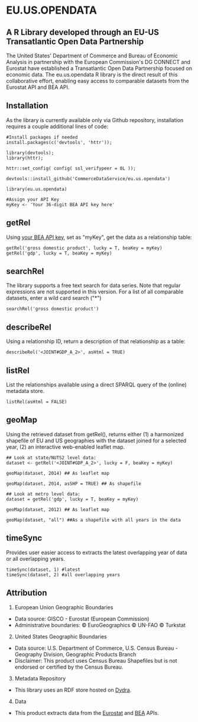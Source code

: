 # EU.US.OPENDATA 
## A R Library developed through an EU-US Transatlantic Open Data Partnership
The United States' Department of Commerce and Bureau of Economic Analysis in partnership with the European Commission's DG CONNECT and Eurostat have established a Transatlantic Open Data Partnership focused on economic data. The eu.us.opendata R library is the direct result of this collaborative effort, enabling easy access to comparable datasets from the Eurostat API and BEA API. 

## Installation
As the library is currently available only via Github repository, installation requires a couple additional lines of code:

```{r install} 
#Install packages if needed
install.packages(c('devtools', 'httr'));

library(devtools);
library(httr);

httr::set_config( config( ssl_verifypeer = 0L ));

devtools::install_github('CommerceDataService/eu.us.opendata') 

library(eu.us.opendata)

#Assign your API Key 
myKey <- 'Your 36-digit BEA API key here'

```

## getRel
Using [your BEA API key](http://www.bea.gov/API/signup/index.cfm), set as "myKey", get the data as a relationship table:
```{r getRel}
getRel('gross domestic product', lucky = T, beaKey = myKey)
getRel('gdp', lucky = T, beaKey = myKey)
```

## searchRel
The library supports a free text search for data series. Note that regular expressions are not supported in this version. For a list of all comparable datasets, enter a wild card search ("*")

```{r searchRel}
searchRel('gross domestic product')

```

## describeRel
Using a relationship ID, return a description of that relationship as a table:
```{r describeRel}
describeRel('<JOINT#GDP_A_2>', asHtml = TRUE)
```
 
## listRel
 List the relationships available using a direct SPARQL query of the (online) metadata store. 
```{r listRel}
listRel(asHtml = FALSE)
```

 
## geoMap
 Using the retrieved dataset from getRel(), returns either (1) a harmonized shapefile of EU and US geographies with the dataset joined for a selected year, (2) an interactive web-enabled leaflet map.
```{r geoMap}
## Look at state/NUTS2 level data:
dataset <- getRel('<JOINT#GDP_A_2>', lucky = F, beaKey = myKey)

geoMap(dataset, 2014) ## As leaflet map

geoMap(dataset, 2014, asSHP = TRUE) ## As shapefile

## Look at metro level data:
dataset = getRel('gdp', lucky = T, beaKey = myKey)

geoMap(dataset, 2012) ## As leaflet map

geoMap(dataset, "all") ##As a shapefile with all years in the data

```

## timeSync
Provides user easier access to extracts the latest overlapping year of data or all overlapping years.
```{r timeSync}
timeSync(dataset, 1) #latest
timeSync(dataset, 2) #all overlapping years
```

## Attribution
1. European Union Geographic Boundaries
  - Data source: GISCO - Eurostat (European Commission)
  - Administrative boundaries: © EuroGeographics © UN-FAO © Turkstat

2. United States Geographic Boundaries
  - Data source: U.S. Department of Commerce, U.S. Census Bureau - Geography Division, Geographic Products Branch
  - Disclaimer: This product uses Census Bureau Shapefiles but is not endorsed or certified by the Census Bureau.
 <!---see https://meta.geo.census.gov/data/existing/decennial/GEO/CPMB/boundary/2016gz/county_20/cb_2015_us_county_20m.shp.ea.iso.xml and https://www.census.gov/geo/maps-data/data/cbf/cbf_state.html and https://catalog.data.gov/dataset/2015-cartographic-boundary-file-metropolitan-statistical-area-micropolitan-statistical-area-for and https://www2.census.gov/geo/pdfs/maps-data/data/tiger/tgrshp2015/TGRSHP2015_TechDoc.pdf--->

3. Metadata Repository
  - This library uses an RDF store hosted on [Dydra](https://dydra.com).

4. Data
  - This product extracts data from the [Eurostat](http://ec.europa.eu/eurostat/web/sdmx-web-services/rest-sdmx-2.1) and [BEA](https://www.bea.gov/API/bea_web_service_api_user_guide.htm) APIs.

